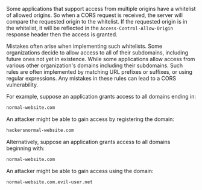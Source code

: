 Some applications that support access from multiple origins have a whitelist of allowed origins. So when a CORS request is received, the server will compare the requested origin to the whitelist. If the requested origin is in the whitelist, it will be reflected in the `Access-Control-Allow-Origin` response header then the access is granted.

Mistakes often arise when implementing such whitelists. Some organizations decide to allow access to all of their subdomains, including future ones not yet in existence. While some applications allow access from various other organization's domains including their subdomains. Such rules are often implemented by matching URL prefixes or suffixes, or using regular expressions. Any mistakes in these rules can lead to a CORS vulnerability.

For example, suppose an application grants access to all domains ending in:
```txt
normal-website.com
```
An attacker might be able to gain access by registering the domain:
```txt
hackersnormal-website.com
```
Alternatively, suppose an application grants access to all domains beginning with:
```txt
normal-website.com
```
An attacker might be able to gain access using the domain:
```txt
normal-website.com.evil-user.net
```